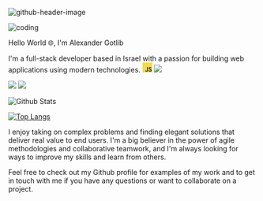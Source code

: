 ![github-header-image](https://user-images.githubusercontent.com/33599251/220019815-8ac10f98-6d7e-4705-8f67-6ced224729bd.png)


![coding](https://user-images.githubusercontent.com/33599251/220018136-4a31af75-9b12-4794-a1ad-3363ccf92a46.gif)

 Hello World 🌐, I'm Alexander Gotlib

I'm a full-stack developer based in Israel with a passion for building web applications using modern technologies.
<code><img height="20" src="https://raw.githubusercontent.com/github/explore/80688e429a7d4ef2fca1e82350fe8e3517d3494d/topics/javascript/javascript.png"></code>
<code><img height="20" src="https://user-images.githubusercontent.com/33599251/220022158-62419c18-00dd-47d6-80da-8f8ff408fcae.png"></code>

<img src= "https://github-readme-stats.vercel.app/api?username=Spax04&bg_color=30,e96443,904e95&title_color=fff&text_color=fff" />
<img src= "https://github-readme-stats.vercel.app/api/top-langs/?username=Spax04&layout=compact" />

![Github Stats]()


[![Top Langs](https://github-readme-stats.vercel.app/api/top-langs/?username=Spax04&layout=compact)](https://github.com/anuraghazra/github-readme-stats)

I enjoy taking on complex problems and finding elegant solutions that deliver real value to end users. I'm a big believer in the power of agile methodologies and collaborative teamwork, and I'm always looking for ways to improve my skills and learn from others.


Feel free to check out my Github profile for examples of my work and to get in touch with me if you have any questions or want to collaborate on a project.

